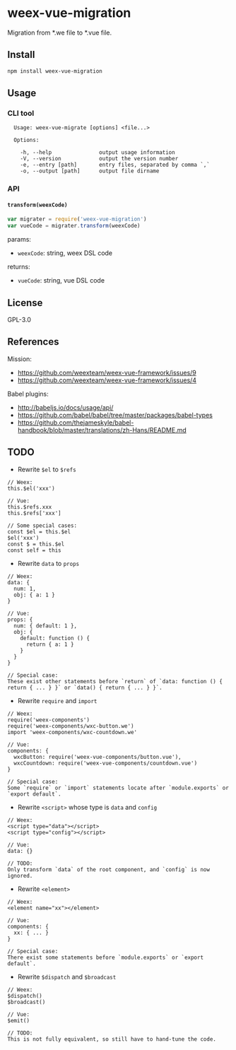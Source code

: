 # weex-vue-migration

Migration from *.we file to *.vue file.

## Install

```bash
npm install weex-vue-migration
```

## Usage

### CLI tool

```
  Usage: weex-vue-migrate [options] <file...>

  Options:

    -h, --help               output usage information
    -V, --version            output the version number
    -e, --entry [path]       entry files, separated by comma `,`
    -o, --output [path]      output file dirname
```

### API

#### `transform(weexCode)`

```javascript
var migrater = require('weex-vue-migration')
var vueCode = migrater.transform(weexCode)
```

params:

* `weexCode`: string, weex DSL code

returns:

* `vueCode`: string, vue DSL code

## License

GPL-3.0

## References

Mission:

* https://github.com/weexteam/weex-vue-framework/issues/9
* https://github.com/weexteam/weex-vue-framework/issues/4

Babel plugins:

* http://babeljs.io/docs/usage/api/
* https://github.com/babel/babel/tree/master/packages/babel-types
* https://github.com/thejameskyle/babel-handbook/blob/master/translations/zh-Hans/README.md

## TODO

* Rewrite `$el` to `$refs`

```
// Weex:
this.$el('xxx')

// Vue:
this.$refs.xxx
this.$refs['xxx']

// Some special cases:
const $el = this.$el
$el('xxx')
const $ = this.$el
const self = this
```

* Rewrite `data` to `props`

```
// Weex:
data: {
  num: 1,
  obj: { a: 1 }
}

// Vue:
props: {
  num: { default: 1 },
  obj: {
    default: function () {
      return { a: 1 }
    }
  }
}

// Special case:
These exist other statements before `return` of `data: function () { return { ... } }` or `data() { return { ... } }`.
```

* Rewrite `require` and `import`

```
// Weex:
require('weex-components')
require('weex-components/wxc-button.we')
import 'weex-components/wxc-countdown.we'

// Vue:
components: {
  wxcButton: require('weex-vue-components/button.vue'),
  wxcCountdown: require('weex-vue-components/countdown.vue')
}

// Special case:
Some `require` or `import` statements locate after `module.exports` or `export default`.
```

* Rewrite `<script>` whose type is `data` and `config`

```
// Weex:
<script type="data"></script>
<script type="config"></script>

// Vue:
data: {}

// TODO:
Only transform `data` of the root component, and `config` is now ignored.
```

* Rewrite `<element>`

```
// Weex:
<element name="xx"></element>

// Vue:
components: {
  xx: { ... }
}

// Special case:
There exist some statements before `module.exports` or `export default`.
```

* Rewrite `$dispatch` and `$broadcast`

```
// Weex:
$dispatch()
$broadcast()

// Vue:
$emit()

// TODO:
This is not fully equivalent, so still have to hand-tune the code.
```
